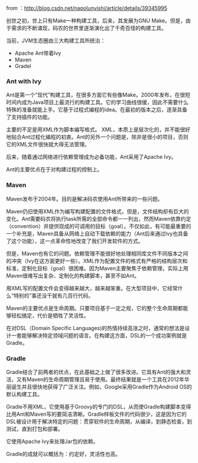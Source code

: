 from ：http://blog.csdn.net/napolunyishi/article/details/39345995





创世之初，世上只有Make一种构建工具，后来，其发展为GNU Make。但是，由于需求的不断涌现，码农的世界里逐渐演化出了千奇百怪的构建工具。

  


当前，JVM生态圈由三大构建工具所统治：

  


* Apache Ant带着Ivy
* Maven
* Gradel

### Ant with Ivy

Ant是第一个“现代”构建工具，在很多方面它有些像Make。2000年发布，在很短时间内成为Java项目上最流行的构建工具。它的学习曲线很缓，因此不需要什么特殊的准备就能上手。它基于过程式编程的idea。在最初的版本之后，逐渐具备了支持插件的功能。

  


主要的不足是用XML作为脚本编写格式。 XML，本质上是层次化的，并不能很好地贴合Ant过程化编程的初衷。Ant的另外一个问题是，除非是很小的项目，否则它的XML文件很快就大得无法管理。

  


后来，随着通过网络进行依赖管理成为必备功能，Ant采用了Apache Ivy。

  


Ant的主要优点在于对构建过程的控制上。



### Maven

Maven发布于2004年。目的是解决码农使用Ant所带来的一些问题。

  


Maven仍旧使用XML作为编写构建配置的文件格式，但是，文件结构却有巨大的变化。Ant需要码农将执行task所需的全部命令都一一列出，然而Maven依靠约定（convention）并提供现成的可调用的目标（goal）。不仅如此，有可能最重要的一个补充是，Maven具备从网络上自动下载依赖的能力（Ant后来通过Ivy也具备了这个功能），这一点革命性地改变了我们开发软件的方式。

  


但是，Maven也有它的问题。依赖管理不能很好地处理相同库文件不同版本之间的冲突（Ivy在这方面更好一些）。XML作为配置文件的格式有严格的结构层次和标准，定制化目标（goal）很困难。因为Maven主要聚焦于依赖管理，实际上用Maven很难写出复杂、定制化的构建脚本，甚至不如Ant。

  


用XML写的配置文件会变得越来越大，越来越笨重。在大型项目中，它经常什么“特别的”事还没干就有几百行代码。

  


Maven的主要优点是生命周期。只要项目基于一定之规，它的整个生命周期都能够轻松搞定，代价是牺牲了灵活性。

  
在对DSL（Domain Specific Languages\)的热情持续高涨之时，通常的想法是设计一套能够解决特定领域问题的语言。在构建这方面，DSL的一个成功案例就是Gradle。

### Gradle

Gradle结合了前两者的优点，在此基础之上做了很多改进。它具有Ant的强大和灵活，又有Maven的生命周期管理且易于使用。最终结果就是一个工具在2012年华丽诞生并且很快地获得了广泛关注。例如，Google采用Gradle作为Android OS的默认构建工具。

  


Gradle不用XML，它使用基于Groovy的专门的DSL，从而使Gradle构建脚本变得比用Ant和Maven写的要简洁清晰。Gradle样板文件的代码很少，这是因为它的DSL被设计用于解决特定的问题：贯穿软件的生命周期，从编译，到静态检查，到测试，直到打包和部署。

  


它使用Apache Ivy来处理Jar包的依赖。

  


Gradle的成就可以概括为：约定好，灵活性也高。

